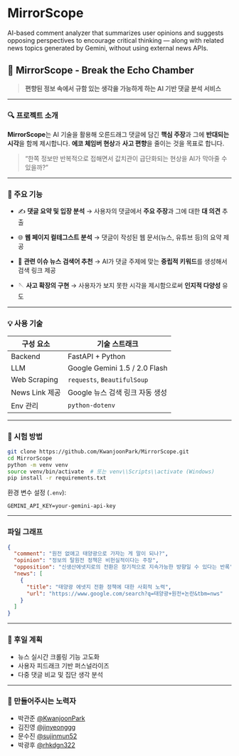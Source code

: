 # MirrorScope
AI-based comment analyzer that summarizes user opinions and suggests opposing perspectives to encourage critical thinking — along with related news topics generated by Gemini, without using external news APIs.

## 🧠 MirrorScope - Break the Echo Chamber

> **편향된 정보 속에서 규함 있는 생각을 가능하게 하는 AI 기반 댓글 분석 서비스**

---

### 🔍 프로젝트 소개

**MirrorScope**는 AI 기술을 활용해 오른드래그 댓글에 담긴 **핵심 주장**과 그에 **반대되는 시각**을 함께 제시합니다.
**에코 체임버 현상**과 **사고 편향**을 줄이는 것을 목표로 합니다.

> “한쪽 정보만 반복적으로 접해면서 값치관이 급단화되는 현상을 AI가 막아줄 수 있을까?”

---

### 🌟 주요 기능

* ✍️ **댓글 요약 및 입장 분석**
  → 사용자의 댓글에서 **주요 주장**과 그에 대한 **대 의견** 추출

* 🌐 **웹 페이지 컬테그스트 분석**
  → 댓글이 작성된 웹 문서(뉴스, 유튜브 등)의 요약 제공

* 📰 **관련 이슈 뉴스 검색어 추천**
  → AI가 댓글 주제에 맞는 **중립적 키워드**를 생성해서 검색 링크 제공

* 🪡 **사고 확장의 구현**
  → 사용자가 보지 못한 시각을 제시함으로써 **인지적 다양성** 유도

---

### 💡 사용 기술

| 구성 요소        | 기술 스트래크                       |
| ------------ | ----------------------------- |
| Backend      | FastAPI + Python              |
| LLM          | Google Gemini 1.5 / 2.0 Flash |
| Web Scraping | `requests`, `BeautifulSoup`   |
| News Link 제공 | Google 뉴스 검색 링크 자동 생성         |
| Env 관리       | `python-dotenv`               |

---

### 📆 시험 방법

```bash
git clone https://github.com/KwanjoonPark/MirrorScope.git
cd MirrorScope
python -m venv venv
source venv/bin/activate  # 또는 venv\\Scripts\\activate (Windows)
pip install -r requirements.txt
```

환경 변수 설정 (`.env`):

```
GEMINI_API_KEY=your-gemini-api-key
```

---

### 파일 그래프

```json
{
  "comment": "원전 없애고 태양광으로 가자는 게 말이 되나?",
  "opinion": "정보의 탈원전 정책은 비헌실적이다는 주장",
  "opposition": "신생산에넷지로의 전환은 장기적으로 지속가능한 방향일 수 있다는 반록",
  "news": [
    {
      "title": "태양광 에넷지 전환 정책에 대한 사회적 노력",
      "url": "https://www.google.com/search?q=태양광+원전+논란&tbm=nws"
    }
  ]
}
```

---

### 🦖 후일 계획

* 뉴스 실시간 크롤링 기능 고도화
* 사용자 피드래크 기반 퍼스널라이즈
* 다중 댓글 비교 및 집단 생각 분석

---

### 👥 만들어주시는 노력자

* 박관준 [@KwanjoonPark](https://github.com/KwanjoonPark)
* 김진영 [@jinyeonggg](https://github.com/jinyeonggg)
* 문수진 [@sujinmun52](https://github.com/sujin52)
* 박광후 [@rhkdgn322](https://github.com/rhkdgn322)
